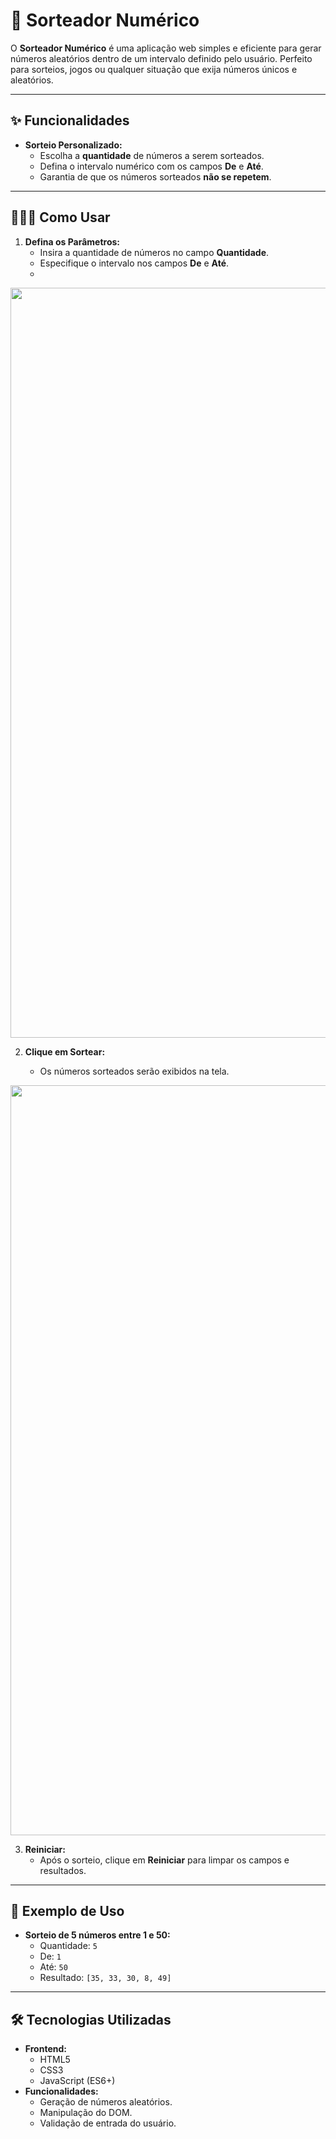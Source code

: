 # 🎲 Sorteador Numérico

O **Sorteador Numérico** é uma aplicação web simples e eficiente para gerar números aleatórios dentro de um intervalo definido pelo usuário. Perfeito para sorteios, jogos ou qualquer situação que exija números únicos e aleatórios.

---

## ✨ Funcionalidades

- **Sorteio Personalizado:**
  - Escolha a **quantidade** de números a serem sorteados.
  - Defina o intervalo numérico com os campos **De** e **Até**.
  - Garantia de que os números sorteados **não se repetem**.

---

## 👨🏻‍🏫 Como Usar

1. **Defina os Parâmetros:**
   - Insira a quantidade de números no campo **Quantidade**.
   - Especifique o intervalo nos campos **De** e **Até**.
   - 
<div align="center">
<img src="https://github.com/user-attachments/assets/0379f245-b27f-4c3b-acf5-c24179457b1f" width="1200px" />
</div>     
     
2. **Clique em Sortear:**
   - Os números sorteados serão exibidos na tela.
  
    <div align="center">
<img src="https://github.com/user-attachments/assets/4105b8da-72b5-475d-8e9b-baddda9b7108" width="1200px" />
</div>

3. **Reiniciar:**
   - Após o sorteio, clique em **Reiniciar** para limpar os campos e resultados.

---

## 🎯 Exemplo de Uso

- **Sorteio de 5 números entre 1 e 50:**
  - Quantidade: `5`
  - De: `1`
  - Até: `50`
  - Resultado: `[35, 33, 30, 8, 49]`

---

## 🛠️ Tecnologias Utilizadas

- **Frontend:**
  - HTML5
  - CSS3
  - JavaScript (ES6+)
- **Funcionalidades:**
  - Geração de números aleatórios.
  - Manipulação do DOM.
  - Validação de entrada do usuário.

